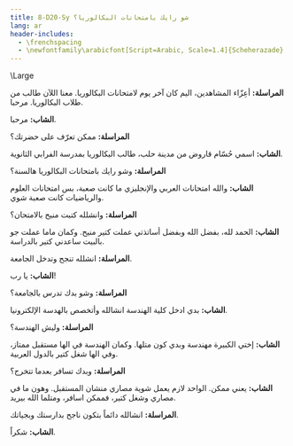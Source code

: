 ```yaml
---
title: 8-D20-Sy شو رايك بامتحانات البكالوريا؟
lang: ar
header-includes:
  - \frenchspacing
  - \newfontfamily\arabicfont[Script=Arabic, Scale=1.4]{Scheherazade}
---
```


\Large



**المراسلة:** أعِزّاء المشاهدين، اليم كان آخر يوم لامتحانات البكالوريا. معنا اللآن طالب من طلاب البكالوريا. مرحبا.

**الشاب:** مرحبا.

**المراسلة:** ممكن تعرّف على حضرتك؟

**الشاب:** اسمي حُسّام قاروض من مدينة حلب، طالب البكالوريا بمدرسة الفرابي الثانوية.

**المراسلة:** وشو رايك بامتحانات البكالوريا هالسنة؟

**الشاب:** والله امتحانات العربي والإنجليزي ما كانت صعبة، بس امتحانات العلوم والرياضيات كانت صعبة شوي.

**المراسلة:** وانشلله كتبت منيح بالامتحان؟

**الشاب:** الحمد لله، بفضل الله وبفضل أساتذتي عملت كتير منيح. وكمان ماما عملت جو بالبيت ساعدني كتير بالدراسة. 

**المراسلة:** انشلله تنجح وتدخل الجامعة.

**الشاب:** يا رب!

**المراسلة:** وشو بدك تدرس بالجامعة؟

**الشاب:** بدي ادخل كلية الهندسة انشالله وأتخصص بالهدسة الإلكترونيا.

**المراسلة:** وليش الهندسة؟

**الشاب:** إختي الكبيرة مهندسة وبدي كون متلها. وكمان الهندسة في الها مستقبل ممتاز، وفي الها شغل كتير بالدول العربية.

**المراسلة:** وبدك تسافر بعدما تتخرج؟

**الشاب:** يعني ممكن. الواحد لازم يعمل شوية مصاري منشان المستقبل. وهون ما في مصاري وشغل كتير، فممكن اسافر، ومتلما الله بيريد.

**المراسلة:** انشالله دائماً بتكون ناجح بدارستك وبجياتك.

**الشاب:** شكراً.
